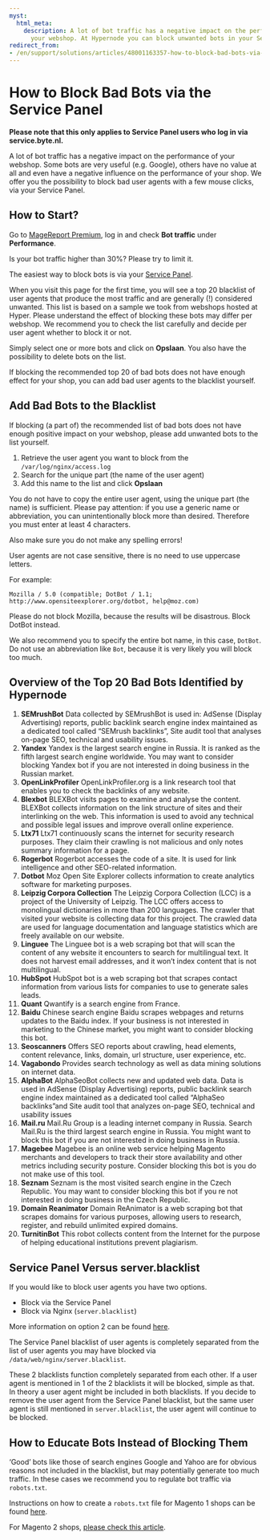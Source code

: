 ```yaml
---
myst:
  html_meta:
    description: A lot of bot traffic has a negative impact on the performance of
      your webshop. At Hypernode you can block unwanted bots in your Service Panel.
redirect_from:
- /en/support/solutions/articles/48001163357-how-to-block-bad-bots-via-the-service-panel/
---
```


<!-- source: https://support.hypernode.com/en/support/solutions/articles/48001163357-how-to-block-bad-bots-via-the-service-panel/ -->

# How to Block Bad Bots via the Service Panel

**Please note that this only applies to Service Panel users who log in via service.byte.nl.**

A lot of bot traffic has a negative impact on the performance of your webshop. Some bots are very useful (e.g. Google), others have no value at all and even have a negative influence on the performance of your shop. We offer you the possibility to block bad user agents with a few mouse clicks, via your Service Panel.

## How to Start?

Go to [MageReport Premium](https://www.magereport.com/), log in and check **Bot traffic** under **Performance**.

Is your bot traffic higher than 30%? Please try to limit it.

The easiest way to block bots is via your [Service Panel](https://service.byte.nl/protected/domein/info/menu/?tab=2).

When you visit this page for the first time, you will see a top 20 blacklist of user agents that produce the most traffic and are generally (!) considered unwanted. This list is based on a sample we took from webshops hosted at Hyper. Please understand the effect of blocking these bots may differ per webshop. We recommend you to check the list carefully and decide per user agent whether to block it or not.

Simply select one or more bots and click on **Opslaan**. You also have the possibility to delete bots on the list.

If blocking the recommended top 20 of bad bots does not have enough effect for your shop, you can add bad user agents to the blacklist yourself.

## Add Bad Bots to the Blacklist

If blocking (a part of) the recommended list of bad bots does not have enough positive impact on your webshop, please add unwanted bots to the list yourself.

1. Retrieve the user agent you want to block from the `/var/log/nginx/access.log`
1. Search for the unique part (the name of the user agent)
1. Add this name to the list and click **Opslaan**

You do not have to copy the entire user agent, using the unique part (the name) is sufficient. Please pay attention: if you use a generic name or abbreviation, you can unintentionally block more than desired. Therefore you must enter at least 4 characters.

Also make sure you do not make any spelling errors!

User agents are not case sensitive, there is no need to use uppercase letters.

For example:

`Mozilla / 5.0 (compatible; DotBot / 1.1; http://www.opensiteexplorer.org/dotbot, help@moz.com)`

Please do not block Mozilla, because the results will be disastrous. Block DotBot instead.

We also recommend you to specify the entire bot name, in this case, `DotBot`. Do not use an abbreviation like `Bot`, because it is very likely you will block too much.

## Overview of the Top 20 Bad Bots Identified by Hypernode

1. **SEMrushBot**
   Data collected by SEMrushBot is used in: AdSense (Display Advertising) reports, public backlink search engine index maintained as a dedicated tool called “SEMrush backlinks”, Site audit tool that analyses on-page SEO, technical and usability issues.
1. **Yandex**
   Yandex is the largest search engine in Russia. It is ranked as the fifth largest search engine worldwide. You may want to consider blocking Yandex bot if you are not interested in doing business in the Russian market.
1. **OpenLinkProfiler**
   OpenLinkProfiler.org is a link research tool that enables you to check the backlinks of any website.
1. **Blexbot**
   BLEXBot visits pages to examine and analyse the content. BLEXBot collects information on the link structure of sites and their interlinking on the web. This information is used to avoid any technical and possible legal issues and improve overall online experience.
1. **Ltx71**
   Ltx71 continuously scans the internet for security research purposes. They claim their crawling is not malicious and only notes summary information for a page.
1. **Rogerbot**
   Rogerbot accesses the code of a site. It is used for link intelligence and other SEO-related information.
1. **Dotbot**
   Moz Open Site Explorer collects information to create analytics software for marketing purposes.
1. **Leipzig Corpora Collection**
   The Leipzig Corpora Collection (LCC) is a project of the University of Leipzig. The LCC offers access to monolingual dictionaries in more than 200 languages. The crawler that visited your website is collecting data for this project. The crawled data are used for language documentation and language statistics which are freely available on our website.
1. **Linguee**
   The Linguee bot is a web scraping bot that will scan the content of any website it encounters to search for multilingual text. It does not harvest email addresses, and it won’t index content that is not multilingual.
1. **HubSpot**
   HubSpot bot is a web scraping bot that scrapes contact information from various lists for companies to use to generate sales leads.
1. **Quant**
   Qwantify is a search engine from France.
1. **Baidu**
   Chinese search engine Baidu scrapes webpages and returns updates to the Baidu index. If your business is not interested in marketing to the Chinese market, you might want to consider blocking this bot.
1. **Seoscanners**
   Offers SEO reports about crawling, head elements, content relevance, links, domain, url structure, user experience, etc.
1. **Vagabondo**
   Provides search technology as well as data mining solutions on internet data.
1. **AlphaBot**
   AlphaSeoBot collects new and updated web data. Data is used in AdSense (Display Advertising) reports, public backlink search engine index maintained as a dedicated tool called “AlphaSeo backlinks”and Site audit tool that analyzes on-page SEO, technical and usability issues
1. **Mail.ru**
   Mail.Ru Group is a leading internet company in Russia. Search Mail.Ru is the third largest search engine in Russia. You might want to block this bot if you are not interested in doing business in Russia.
1. **Magebee**
   Magebee is an online web service helping Magento merchants and developers to track their store availability and other metrics including security posture. Consider blocking this bot is you do not make use of this tool.
1. **Seznam**
   Seznam is the most visited search engine in the Czech Republic. You may want to consider blocking this bot if you re not interested in doing business in the Czech Republic.
1. **Domain Reanimator**
   Domain ReAnimator is a web scraping bot that scrapes domains for various purposes, allowing users to research, register, and rebuild unlimited expired domains.
1. **TurnitinBot**
   This robot collects content from the Internet for the purpose of helping educational institutions prevent plagiarism.

## Service Panel Versus server.blacklist

If you would like to block user agents you have two options.

- Block via the Service Panel
- Block via Nginx (`server.blacklist`)

More information on option 2 can be found [here](https://support.hypernode.com/en/hypernode/nginx/how-to-block-user-agents-and-referrer-sites).

The Service Panel blacklist of user agents is completely separated from the list of user agents you may have blocked via `/data/web/nginx/server.blacklist`.

These 2 blacklists function completely separated from each other. If a user agent is mentioned in 1 of the 2 blacklists it will be blocked, simple as that. In theory a user agent might be included in both blacklists. If you decide to remove the user agent from the Service Panel blacklist, but the same user agent is still mentioned in `server.blacklist`, the user agent will continue to be blocked.

## How to Educate Bots Instead of Blocking Them

‘Good’ bots like those of search engines Google and Yahoo are for obvious reasons not included in the blacklist, but may potentially generate too much traffic. In these cases we recommend you to regulate bot traffic via `robots.txt`.

Instructions on how to create a `robots.txt` file for Magento 1 shops can be found [here](https://support.hypernode.com/en/ecommerce/magento-1/how-to-create-a-robots-txt-for-your-magento-1-shop).

For Magento 2 shops, [please check this article](https://support.hypernode.com/en/ecommerce/magento-2/how-to-create-a-robots-txt-for-magento-2-x).
